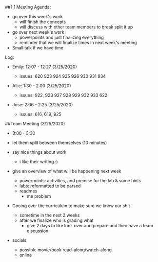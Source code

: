 ##1:1 Meeting Agenda:

- go over this week's work
  - will finish the concepts
  - will discuss with other team members to break split it up
- go over next week's work
  - powerpoints and just finalizing everything
  - reminder that we will finalize times in next week's meeting
- Small talk if we have time

Log:

- Emily: 12:07 - 12:27 (3/25/2020)

  - issues: 620 923 924 925 926 930 931 934

- Allie: 1:30 - 2:00 (3/25/2020)

  - issues: 922, 923 927 928 929 932 933 622

- Jose: 2:06 - 2:25 (3/25/2020)

  - issues: 616, 619, 925

  

##Team Meeting (3/25/2020)

- 3:00 - 3:30

- let them split between themselves (10 minutes)

- say nice things about work

  - i like their writing :)

- give an overview of what will be happening next week

  - powerpoints: activities, and premise for the lab & some hints
  - labs: reformatted to be parsed
  - readmes
    - me problem

- Gooing over the curriculum to make sure we know our shit

  - sometime in the next 2 weeks
  - after we finalize who is grading what
    - give 2 days to like look over and prepare and then have a team discussion

- socials

  - possible movie/book read-along/watch-along
  - online

  
